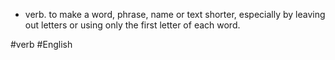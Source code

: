 - verb. 
	to make a word, phrase, name or text shorter, especially by leaving out letters or using only the first letter of each word.

#verb #English 